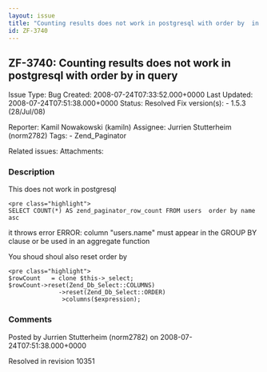 ```yaml
---
layout: issue
title: "Counting results does not work in postgresql with order by  in query"
id: ZF-3740
---
```


ZF-3740: Counting results does not work in postgresql with order by in query
----------------------------------------------------------------------------

 Issue Type: Bug Created: 2008-07-24T07:33:52.000+0000 Last Updated: 2008-07-24T07:51:38.000+0000 Status: Resolved Fix version(s): - 1.5.3 (28/Jul/08)
 
 Reporter:  Kamil Nowakowski (kamiln)  Assignee:  Jurrien Stutterheim (norm2782)  Tags: - Zend\_Paginator
 
 Related issues: 
 Attachments: 
### Description

This does not work in postgresql

 
    <pre class="highlight">
    SELECT COUNT(*) AS zend_paginator_row_count FROM users  order by name asc


it throws error ERROR: column "users.name" must appear in the GROUP BY clause or be used in an aggregate function

You shoud shoul also reset order by

 
    <pre class="highlight">
    $rowCount   = clone $this->_select;
    $rowCount->reset(Zend_Db_Select::COLUMNS)
                  ->reset(Zend_Db_Select::ORDER)
                   >columns($expression);


 

 

### Comments

Posted by Jurrien Stutterheim (norm2782) on 2008-07-24T07:51:38.000+0000

Resolved in revision 10351

 

 